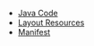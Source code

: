  - [Java Code](./app/src/main/java/com/example/pckosek/simpleservice_01) <br>
 - [Layout Resources](./app/src/main/res/layout)
 - [Manifest](./app/src/main/AndroidManifest.xml)